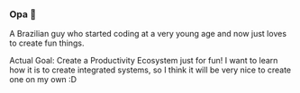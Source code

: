 ### Opa 👋

<!--
**VictorDiasO/VictorDiasO** is a ✨ _special_ ✨ repository because its `README.md` (this file) appears on your GitHub profile.

Here are some ideas to get you started:
-->

A Brazilian guy who started coding at a very young age and now just loves to create fun things.

Actual Goal: Create a Productivity Ecosystem just for fun! I want to learn how it is to create integrated systems, so I think it will be very nice to create one on my own :D
